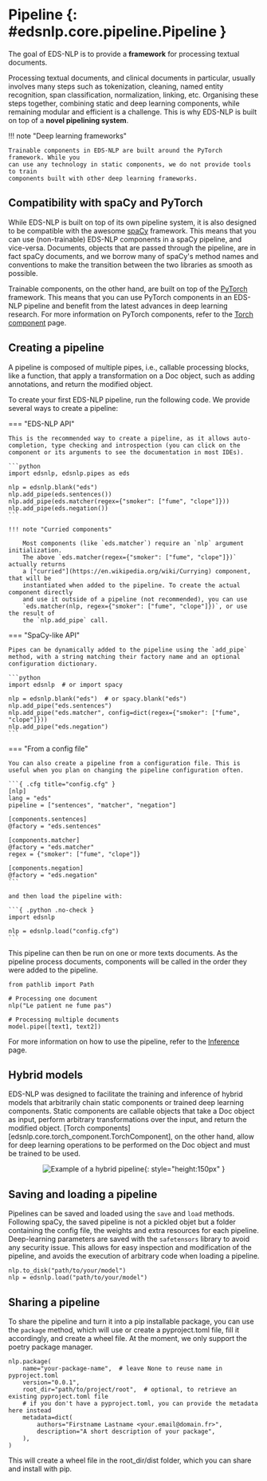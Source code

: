 # Pipeline {: #edsnlp.core.pipeline.Pipeline }

The goal of EDS-NLP is to provide a **framework** for processing textual documents.

Processing textual documents, and clinical documents in particular, usually involves many steps such as tokenization, cleaning, named entity recognition, span classification, normalization, linking, etc. Organising these steps together, combining static and deep learning components, while remaining modular and efficient is a challenge. This is why EDS-NLP is built on top of a **novel pipelining system**.


!!! note "Deep learning frameworks"

    Trainable components in EDS-NLP are built around the PyTorch framework. While you
    can use any technology in static components, we do not provide tools to train
    components built with other deep learning frameworks.


## Compatibility with spaCy and PyTorch

While EDS-NLP is built on top of its own pipeline system, it is also designed to be compatible with the awesome [spaCy](https://spacy.io) framework. This means that you can use (non-trainable) EDS-NLP components in a spaCy pipeline, and vice-versa. Documents, objects that are passed through the pipeline, are in fact spaCy documents, and we borrow many of spaCy's method names and conventions to make the transition between the two libraries as smooth as possible.

Trainable components, on the other hand, are built on top of the [PyTorch](https://pytorch.org) framework. This means that you can use PyTorch components in an EDS-NLP pipeline and benefit from the latest advances in deep learning research. For more information on PyTorch components, refer to the [Torch component](../torch-component) page.

## Creating a pipeline

A pipeline is composed of multiple pipes, i.e., callable processing blocks, like a function, that apply a transformation on a Doc object, such as adding annotations, and return the modified object.

To create your first EDS-NLP pipeline, run the following code. We provide several ways to create a pipeline:

=== "EDS-NLP API"

    This is the recommended way to create a pipeline, as it allows auto-completion, type checking and introspection (you can click on the component or its arguments to see the documentation in most IDEs).

    ```python
    import edsnlp, edsnlp.pipes as eds

    nlp = edsnlp.blank("eds")
    nlp.add_pipe(eds.sentences())
    nlp.add_pipe(eds.matcher(regex={"smoker": ["fume", "clope"]}))
    nlp.add_pipe(eds.negation())
    ```

    !!! note "Curried components"

        Most components (like `eds.matcher`) require an `nlp` argument initialization.
        The above `eds.matcher(regex={"smoker": ["fume", "clope"]})` actually returns
        a ["curried"](https://en.wikipedia.org/wiki/Currying) component, that will be
        instantiated when added to the pipeline. To create the actual component directly
        and use it outside of a pipeline (not recommended), you can use
        `eds.matcher(nlp, regex={"smoker": ["fume", "clope"]})`, or use the result of
        the `nlp.add_pipe` call.

=== "SpaCy-like API"

    Pipes can be dynamically added to the pipeline using the `add_pipe` method, with a string matching their factory name and an optional configuration dictionary.

    ```python
    import edsnlp  # or import spacy

    nlp = edsnlp.blank("eds")  # or spacy.blank("eds")
    nlp.add_pipe("eds.sentences")
    nlp.add_pipe("eds.matcher", config=dict(regex={"smoker": ["fume", "clope"]}))
    nlp.add_pipe("eds.negation")
    ```

=== "From a config file"

    You can also create a pipeline from a configuration file. This is useful when you plan on changing the pipeline configuration often.

    ```{ .cfg title="config.cfg" }
    [nlp]
    lang = "eds"
    pipeline = ["sentences", "matcher", "negation"]

    [components.sentences]
    @factory = "eds.sentences"

    [components.matcher]
    @factory = "eds.matcher"
    regex = {"smoker": ["fume", "clope"]}

    [components.negation]
    @factory = "eds.negation"
    ```

    and then load the pipeline with:

    ```{ .python .no-check }
    import edsnlp

    nlp = edsnlp.load("config.cfg")
    ```


This pipeline can then be run on one or more texts documents.
As the pipeline process documents, components will be called in the order
they were added to the pipeline.

```{ .python .no-check }
from pathlib import Path

# Processing one document
nlp("Le patient ne fume pas")

# Processing multiple documents
model.pipe([text1, text2])
```

For more information on how to use the pipeline, refer to the [Inference](/inference) page.

## Hybrid models

EDS-NLP was designed to facilitate the training and inference of hybrid models that
arbitrarily chain static components or trained deep learning components. Static components are callable objects that take a Doc object as input, perform arbitrary transformations over the input, and return the modified object. [Torch components][edsnlp.core.torch_component.TorchComponent], on the other hand, allow for deep learning operations to be performed on the Doc object and must be trained to be used.

<div style="text-align: center" markdown="1">

![Example of a hybrid pipeline](/assets/images/hybrid-pipeline-example.png){: style="height:150px" }

</div>

## Saving and loading a pipeline

Pipelines can be saved and loaded using the `save` and `load` methods. Following spaCy, the saved pipeline is not a pickled objet but a folder containing the config file, the weights and extra resources for each pipeline. Deep-learning parameters are saved with the `safetensors` library to avoid any security issue. This allows for easy inspection and modification of the pipeline, and avoids the execution of arbitrary code when loading a pipeline.

```{ .python .no-check }
nlp.to_disk("path/to/your/model")
nlp = edsnlp.load("path/to/your/model")
```

## Sharing a pipeline

To share the pipeline and turn it into a pip installable package, you can use the `package` method, which will use or create a pyproject.toml file, fill it accordingly, and create a wheel file. At the moment, we only support the poetry package manager.

```{ .python .no-check }
nlp.package(
    name="your-package-name",  # leave None to reuse name in pyproject.toml
    version="0.0.1",
    root_dir="path/to/project/root",  # optional, to retrieve an existing pyproject.toml file
    # if you don't have a pyproject.toml, you can provide the metadata here instead
    metadata=dict(
        authors="Firstname Lastname <your.email@domain.fr>",
        description="A short description of your package",
    ),
)
```

This will create a wheel file in the root_dir/dist folder, which you can share and install with pip.
